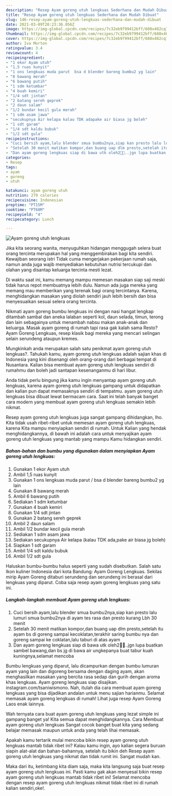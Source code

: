 ```yaml
---
description: "Resep Ayam goreng utuh lengkuas Sederhana dan Mudah Dibuat"
title: "Resep Ayam goreng utuh lengkuas Sederhana dan Mudah Dibuat"
slug: 146-resep-ayam-goreng-utuh-lengkuas-sederhana-dan-mudah-dibuat
date: 2021-03-09T20:23:36.056Z
image: https://img-global.cpcdn.com/recipes/7c32eb9799412bff/680x482cq70/ayam-goreng-utuh-lengkuas-foto-resep-utama.jpg
thumbnail: https://img-global.cpcdn.com/recipes/7c32eb9799412bff/680x482cq70/ayam-goreng-utuh-lengkuas-foto-resep-utama.jpg
cover: https://img-global.cpcdn.com/recipes/7c32eb9799412bff/680x482cq70/ayam-goreng-utuh-lengkuas-foto-resep-utama.jpg
author: Iva Morton
ratingvalue: 3.4
reviewcount: 4
recipeingredient:
- "1 ekor Ayam utuh"
- "1,5 ruas kunyit"
- "1 ons lengkuas muda parut  bsa d blender bareng bumbu2 yg lain"
- "8 bawang merah"
- "6 bawang putih"
- "1 sdm ketumbar"
- "4 buah kemiri"
- "1/4 sdt jintan"
- "2 batang sereh geprek"
- "2 daun salam"
- "1/2 bundar kecil gula merah"
- "1 sdm asam jawa"
- "secukupnya Air kelapa kalau TDK adapake air biasa jg boleh"
- "1 sdt garam"
- "1/4 sdt kaldu bubuk"
- "1/2 sdt gula"
recipeinstructions:
- "Cuci bersih ayam,lalu blender smua bumbu2nya,siap kan presto lalu lumuri smua bumbu2nya di ayam tes rasa dan presto kurang Lbh 30 menit"
- "Setelah 30 menit matikan kompor,dan buang uap dlm presto,setelah itu ayam bs di goreng sampai kecoklatan,terakhir saring bumbu nya dan goreng sampai ke coklatan,lalu taburi di atas ayam"
- "Dan ayam goreng lengkuas siap di bawa utk oleh2👏👏..jgn lupa buatkan sambel bawang,dan bs jg di bawa air ungkepanya buat tabur kuah kuningnya,selamat mencoba"
categories:
- Resep
tags:
- ayam
- goreng
- utuh

katakunci: ayam goreng utuh 
nutrition: 279 calories
recipecuisine: Indonesian
preptime: "PT15M"
cooktime: "PT60M"
recipeyield: "4"
recipecategory: Lunch

---
```



![Ayam goreng utuh lengkuas](https://img-global.cpcdn.com/recipes/7c32eb9799412bff/680x482cq70/ayam-goreng-utuh-lengkuas-foto-resep-utama.jpg)

Jika kita seorang wanita, menyuguhkan hidangan menggugah selera buat orang tercinta merupakan hal yang menggembirakan bagi kita sendiri. Kewajiban seorang istri Tidak cuma mengerjakan pekerjaan rumah saja, namun anda juga wajib menyediakan kebutuhan nutrisi tercukupi dan olahan yang disantap keluarga tercinta mesti lezat.

Di waktu  saat ini, kamu memang mampu memesan masakan siap saji meski tidak harus repot membuatnya lebih dulu. Namun ada juga mereka yang memang mau memberikan yang terenak bagi orang tercintanya. Karena, menghidangkan masakan yang diolah sendiri jauh lebih bersih dan bisa menyesuaikan sesuai selera orang tercinta. 

Nikmati ayam goreng bumbu lengkuas ini dengan nasi hangat lengkap ditambah sambal dan aneka lalaban seperti kol, daun selada, timun, terong dan lain sebagainya untuk menambah nabsu makan anak-anak dan keluarga. Masak ayam goreng di rumah tapi rasa gak kalah sama Resto? Ayam Goreng Lengkuas, resep klasik bagi mereka yang mencari selingan selain serundeng ataupun kremes.

Mungkinkah anda merupakan salah satu penikmat ayam goreng utuh lengkuas?. Tahukah kamu, ayam goreng utuh lengkuas adalah sajian khas di Indonesia yang kini disenangi oleh orang-orang dari berbagai tempat di Nusantara. Kalian bisa membuat ayam goreng utuh lengkuas sendiri di rumahmu dan boleh jadi santapan kesenanganmu di hari libur.

Anda tidak perlu bingung jika kamu ingin menyantap ayam goreng utuh lengkuas, karena ayam goreng utuh lengkuas gampang untuk didapatkan dan kalian pun dapat memasaknya sendiri di tempatmu. ayam goreng utuh lengkuas bisa dibuat lewat bermacam cara. Saat ini telah banyak banget cara modern yang membuat ayam goreng utuh lengkuas semakin lebih nikmat.

Resep ayam goreng utuh lengkuas juga sangat gampang dihidangkan, lho. Kita tidak usah ribet-ribet untuk memesan ayam goreng utuh lengkuas, karena Kita mampu menyiapkan sendiri di rumah. Untuk Kalian yang hendak menghidangkannya, di bawah ini adalah cara untuk menyajikan ayam goreng utuh lengkuas yang mantab yang mampu Kamu hidangkan sendiri.

<!--inarticleads1-->

##### Bahan-bahan dan bumbu yang digunakan dalam menyiapkan Ayam goreng utuh lengkuas:

1. Gunakan 1 ekor Ayam utuh
1. Ambil 1,5 ruas kunyit
1. Gunakan 1 ons lengkuas muda parut / bsa d blender bareng bumbu2 yg lain
1. Gunakan 8 bawang merah
1. Ambil 6 bawang putih
1. Sediakan 1 sdm ketumbar
1. Gunakan 4 buah kemiri
1. Gunakan 1/4 sdt jintan
1. Gunakan 2 batang sereh geprek
1. Ambil 2 daun salam
1. Ambil 1/2 bundar kecil gula merah
1. Sediakan 1 sdm asam jawa
1. Sediakan secukupnya Air kelapa (kalau TDK ada,pake air biasa jg boleh)
1. Siapkan 1 sdt garam
1. Ambil 1/4 sdt kaldu bubuk
1. Ambil 1/2 sdt gula


Haluskan bumbu-bumbu halus seperti yang sudah disebutkan. Salah satu Ikon kuliner Indonesia dari kota Bandung: Ayam Goreng Lengkuas. Sekilas mirip Ayam Goreng ditaburi serundeng dan serundeng ini berasal dari lengkuas yang diparut. Coba saja resep ayam goreng lengkuas yang satu ini. 

<!--inarticleads2-->

##### Langkah-langkah membuat Ayam goreng utuh lengkuas:

1. Cuci bersih ayam,lalu blender smua bumbu2nya,siap kan presto lalu lumuri smua bumbu2nya di ayam tes rasa dan presto kurang Lbh 30 menit
1. Setelah 30 menit matikan kompor,dan buang uap dlm presto,setelah itu ayam bs di goreng sampai kecoklatan,terakhir saring bumbu nya dan goreng sampai ke coklatan,lalu taburi di atas ayam
1. Dan ayam goreng lengkuas siap di bawa utk oleh2👏👏..jgn lupa buatkan sambel bawang,dan bs jg di bawa air ungkepanya buat tabur kuah kuningnya,selamat mencoba


Bumbu lengkuas yang diparut, lalu dicampurkan dengan bumbu lumuran ayam yang lain dan digoreng bersama dengan daging ayam, akan menghasilkan masakan yang bercita rasa sedap dan gurih dengan aroma khas lengkuas. Ayam goreng lengkuas siap disajikan. instagram.com/tsaniwismono. Nah, itulah dia cara membuat ayam goreng lengkuas yang bisa dijadikan andalan untuk menu sajian harianmu. Selamat memasak ayam goreng lengkuas di rumah! Lihat juga resep Ayam Goreng Laos enak lainnya. 

Wah ternyata cara buat ayam goreng utuh lengkuas yang lezat simple ini gampang banget ya! Kita semua dapat menghidangkannya. Cara Membuat ayam goreng utuh lengkuas Sangat cocok banget buat kita yang sedang belajar memasak maupun untuk anda yang telah lihai memasak.

Apakah kamu tertarik mulai mencoba bikin resep ayam goreng utuh lengkuas mantab tidak ribet ini? Kalau kamu ingin, ayo kalian segera buruan siapin alat-alat dan bahan-bahannya, setelah itu bikin deh Resep ayam goreng utuh lengkuas yang nikmat dan tidak rumit ini. Sangat mudah kan. 

Maka dari itu, ketimbang kita diam saja, maka kita langsung saja buat resep ayam goreng utuh lengkuas ini. Pasti kamu gak akan menyesal bikin resep ayam goreng utuh lengkuas mantab tidak ribet ini! Selamat mencoba dengan resep ayam goreng utuh lengkuas nikmat tidak ribet ini di rumah kalian sendiri,oke!.


